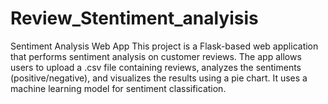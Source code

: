 # Review_Stentiment_analyisis
Sentiment Analysis Web App This project is a Flask-based web application that performs sentiment analysis on customer reviews. The app allows users to upload a .csv file containing reviews, analyzes the sentiments (positive/negative), and visualizes the results using a pie chart. It uses a machine learning model for sentiment classification.

